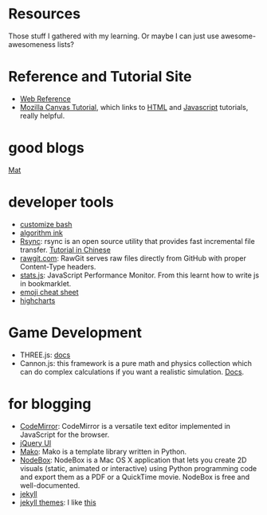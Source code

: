 # Resources
Those stuff I gathered with my learning. Or maybe I can just use awesome-awesomeness lists?

# Reference and Tutorial Site
* [Web Reference](http://www.webreference.com/)
* [Mozilla Canvas Tutorial](https://developer.mozilla.org/en-US/docs/Web/API/Canvas_API/Tutorial), which links to [HTML](https://developer.mozilla.org/en-US/docs/Web/HTML) and [Javascript](https://developer.mozilla.org/en-US/docs/Web/JavaScript) tutorials, really helpful.

# good blogs
[Mat](http://matthiasschuetz.com/en)

# developer tools
* [customize bash](http://bashrcgenerator.com/)
* [algorithm ink](http://azarask.in/projects/algorithm-ink/#d3c3be13)
* [Rsync](https://rsync.samba.org/): rsync is an open source utility that provides fast incremental file transfer. [Tutorial in Chinese](http://blog.sina.com.cn/s/blog_4b9b714a0100q34n.html)
* [rawgit.com](http://rawgit.com/): RawGit serves raw files directly from GitHub with proper Content-Type headers. 
* [stats.js](http://github.com/mrdoob/stats.js): JavaScript Performance Monitor. From this learnt how to write js in bookmarklet.
* [emoji cheat sheet](http://www.emoji-cheat-sheet.com/)
* [highcharts](https://github.com/highslide-software/highcharts.com/)

# Game Development
* THREE.js: [docs](http://threejs.org/docs/)
* Cannon.js: this framework is a pure math and physics collection which can do complex calculations if you want a realistic simulation. [Docs](https://github.com/schteppe/cannon.js/wiki).


# for blogging
* [CodeMirror](http://codemirror.net/): CodeMirror is a versatile text editor implemented in JavaScript for the browser.
* [jQuery UI](http://jqueryui.com/)
* [Mako](http://www.makotemplates.org/): Mako is a template library written in Python.
* [NodeBox](https://www.nodebox.net/code/index.php/Home): NodeBox is a Mac OS X application that lets you create 2D visuals (static, animated or interactive) using Python programming code and export them as a PDF or a QuickTime movie. NodeBox is free and well-documented.
* [jekyll](http://jekyllrb.com/)
* [jekyll themes](http://jekyllthemes.org/): I like [this](http://jekyllthemes.org/themes/midnight/)
